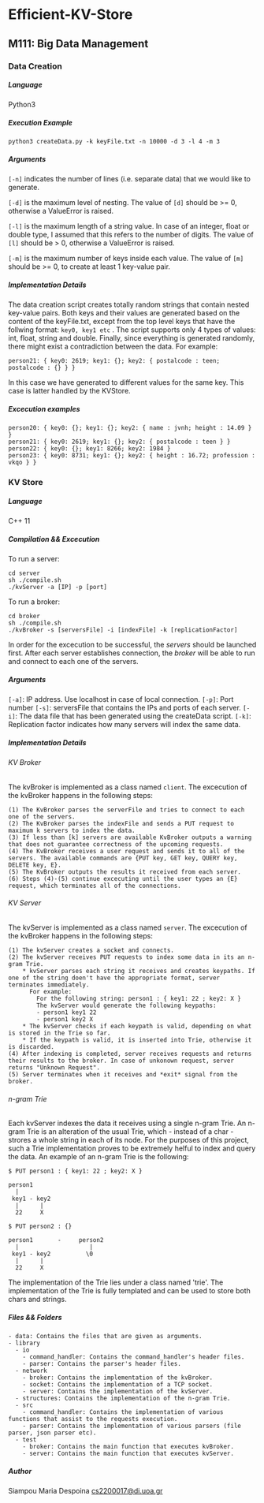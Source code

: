 # Efficient-KV-Store

## M111: Big Data Management

### Data Creation

##### Language

Python3

##### Execution Example
```
python3 createData.py -k keyFile.txt -n 10000 -d 3 -l 4 -m 3
```

##### Arguments

`[-n]`​ indicates the number of lines (i.e. separate data) that we would like to generate.

`[-d]` ​is the maximum level of nesting. The value of `[d]` should be >= 0, otherwise a ValueError is raised.

`[-l]` ​is the maximum length of a string value. In case of an integer, float or double type, I assumed that this refers to the number of digits. The value of `[l]` should be > 0, otherwise a ValueError is raised.

`[-m​]` is the maximum number of keys inside each value. The value of `[m]` should be >= 0, to create at least 1 key-value pair.

##### Implementation Details

The data creation script creates totally random strings that contain nested key-value pairs. Both keys and their values are generated based on the content of the keyFile.txt, except from the top level keys that have the follwing format: ``` key0, key1 etc ``` .  The script supports only 4 types of values: int, float, string and double. Finally, since everything is generated randomly, there might exist a contradiction between the data. For example:

```
person21: { key0: 2619; key1: {}; key2: { postalcode : teen; postalcode : {} } }
```

In this case we have generated to different values for the same key. This case is latter handled by the KVStore.

##### Excecution examples

```
person20: { key0: {}; key1: {}; key2: { name : jvnh; height : 14.09 } }
person21: { key0: 2619; key1: {}; key2: { postalcode : teen } }
person22: { key0: {}; key1: 8266; key2: 1984 }
person23: { key0: 8731; key1: {}; key2: { height : 16.72; profession : vkqo } }
```

### KV Store

##### Language

C++ 11

##### Compilation && Excecution

To run a server:
```
cd server
sh ./compile.sh
./kvServer -a [IP] -p [port]
```

To run a broker:
```
cd broker
sh ./compile.sh
./kvBroker -s [serversFile] -i [indexFile] -k [replicationFactor]
```

In order for the excecution to be successful, the *servers* should be launched first. After each server establishes connection, the *broker* will be able to run and connect to each one of the servers.

##### Arguments

`[-a]`: IP address. Use localhost in case of local connection.
`[-p]`: Port number
`[-s]`: serversFile that contains the IPs and ports of each server.
`[-i]`: The data file that has been generated using the createData script.
`[-k]`: Replication factor indicates how many servers will index the same data.

##### Implementation Details

###### KV Broker

The kvBroker is implemented as a class named `client`. The excecution of the kvBroker happens in the following steps: 
```
(1) The KvBroker parses the serverFile and tries to connect to each one of the servers. 
(2) The KvBroker parses the indexFile and sends a PUT request to maximum k servers to index the data.
(3) If less than [k] servers are available KvBroker outputs a warning that does not guarantee correctness of the upcoming requests.
(4) The KvBroker receives a user request and sends it to all of the servers. The available commands are {PUT key, GET key, QUERY key, DELETE key, E}.
(5) The KvBroker outputs the results it received from each server.
(6) Steps (4)-(5) continue excecuting until the user types an {E} request, which terminates all of the connections.
```
###### KV Server

The kvServer is implemented as a class named `server`. The excecution of the kvBroker happens in the following steps:
```
(1) The kvServer creates a socket and connects.
(2) The kvServer receives PUT requests to index some data in its an n-gram Trie.
    * kvServer parses each string it receives and creates keypaths. If one of the string doen't have the appropriate format, server terminates immediately.
      For example:
        For the following string: person1 : { key1: 22 ; key2: X }
        The kvServer would generate the following keypaths:
        - person1 key1 22
        - person1 key2 X
    * The kvServer checks if each keypath is valid, depending on what is stored in the Trie so far.
    * If the keypath is valid, it is inserted into Trie, otherwise it is discarded.
(4) After indexing is completed, server receives requests and returns their results to the broker. In case of unkonown request, server returns "Unknown Request".
(5) Server terminates when it receives and *exit* signal from the broker.
```

###### n-gram Trie

Each kvServer indexes the data it receives using a single n-gram Trie. An n-gram Trie is an alteration of the usual Trie, which - instead of a char - strores a whole string in each of its node. For the purposes of this project, such a Trie implementation proves to be extremely helful to index and query the data. An example of an n-gram Trie is the following:

```
$ PUT person1 : { key1: 22 ; key2: X }

person1
  |
 key1 - key2
  |      |
  22     X

$ PUT person2 : {}

person1       -     person2
  |                    |
 key1 - key2          \0
  |      |
  22     X
```

The implementation of the Trie lies under a class named 'trie'.
The implementation of the Trie is fully templated and can be used to store both chars and strings.

##### Files && Folders

```
- data: Contains the files that are given as arguments.
- library
  - io
    - command_handler: Contains the command_handler's header files.
    - parser: Contains the parser's header files. 
  - network
    - broker: Contains the implementation of the kvBroker.
    - socket: Contains the implementation of a TCP socket.
    - server: Contains the implementation of the kvServer.
  - structures: Contains the implementation of the n-gram Trie.
  - src
    - command_handler: Contains the implementation of various functions that assist to the requests execution.
    - parser: Contains the implementation of various parsers (file parser, json parser etc). 
  - test
    - broker: Contains the main function that executes kvBroker.
    - server: Contains the main function that executes kvServer.
```

##### Author

Siampou Maria Despoina
cs2200017@di.uoa.gr
